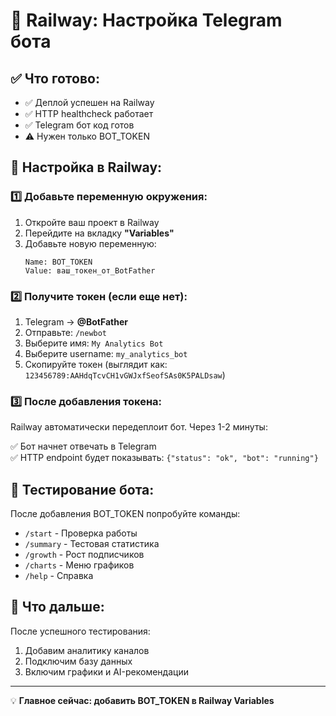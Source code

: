 # 🚀 Railway: Настройка Telegram бота

## ✅ Что готово:
- ✅ Деплой успешен на Railway
- ✅ HTTP healthcheck работает
- ✅ Telegram бот код готов
- ⚠️ Нужен только BOT_TOKEN

## 🔧 Настройка в Railway:

### 1️⃣ Добавьте переменную окружения:

1. Откройте ваш проект в Railway
2. Перейдите на вкладку **"Variables"**
3. Добавьте новую переменную:
   ```
   Name: BOT_TOKEN
   Value: ваш_токен_от_BotFather
   ```

### 2️⃣ Получите токен (если еще нет):

1. Telegram → **@BotFather**
2. Отправьте: `/newbot`
3. Выберите имя: `My Analytics Bot`
4. Выберите username: `my_analytics_bot`
5. Скопируйте токен (выглядит как: `123456789:AAHdqTcvCH1vGWJxfSeofSAs0K5PALDsaw`)

### 3️⃣ После добавления токена:

Railway автоматически передеплоит бот. Через 1-2 минуты:

✅ Бот начнет отвечать в Telegram  
✅ HTTP endpoint будет показывать: `{"status": "ok", "bot": "running"}`

## 📱 Тестирование бота:

После добавления BOT_TOKEN попробуйте команды:

- `/start` - Проверка работы
- `/summary` - Тестовая статистика
- `/growth` - Рост подписчиков  
- `/charts` - Меню графиков
- `/help` - Справка

## 🎯 Что дальше:

После успешного тестирования:
1. Добавим аналитику каналов
2. Подключим базу данных
3. Включим графики и AI-рекомендации

---
💡 **Главное сейчас: добавить BOT_TOKEN в Railway Variables**
